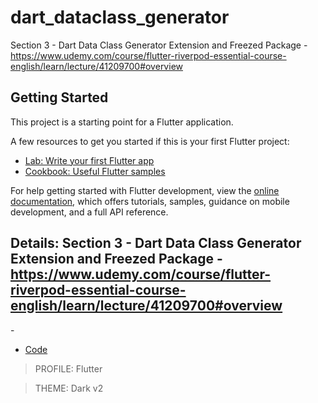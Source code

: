 # dart_dataclass_generator

Section 3 - Dart Data Class Generator Extension and Freezed Package - https://www.udemy.com/course/flutter-riverpod-essential-course-english/learn/lecture/41209700#overview

## Getting Started

This project is a starting point for a Flutter application.

A few resources to get you started if this is your first Flutter project:

- [Lab: Write your first Flutter app](https://docs.flutter.dev/get-started/codelab)
- [Cookbook: Useful Flutter samples](https://docs.flutter.dev/cookbook)

For help getting started with Flutter development, view the
[online documentation](https://docs.flutter.dev/), which offers tutorials,
samples, guidance on mobile development, and a full API reference.



## Details:  Section 3 - Dart Data Class Generator Extension and Freezed Package - https://www.udemy.com/course/flutter-riverpod-essential-course-english/learn/lecture/41209700#overview
    
-[]()     
- [Code]()     

> PROFILE: Flutter    

> THEME: Dark v2    

